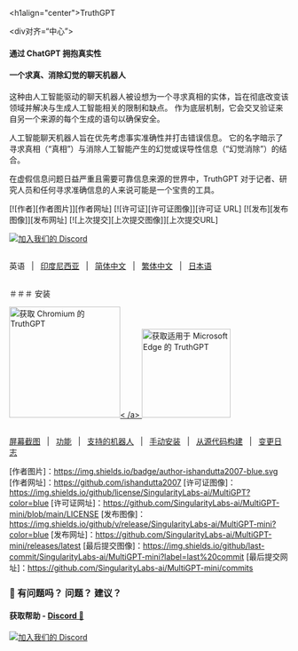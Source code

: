 <h1align="center">TruthGPT</h1>



<div对齐=“中心”>

#### 通过 ChatGPT 拥抱真实性
#### 一个求真、消除幻觉的聊天机器人


这种由人工智能驱动的聊天机器人被设想为一个寻求真相的实体，旨在彻底改变该领域并解决与生成人工智能相关的限制和缺点。 作为底层机制，它会交叉验证来自另一个来源的每个生成的语句以确保安全。

人工智能聊天机器人旨在优先考虑事实准确性并打击错误信息。 它的名字暗示了寻求真相（“真相”）与消除人工智能产生的幻觉或误导性信息（“幻觉消除”）的结合。

在虚假信息问题日益严重且需要可靠信息来源的世界中，TruthGPT 对于记者、研究人员和任何寻求准确信息的人来说可能是一个宝贵的工具。

[![作者][作者图片]][作者网址]
[![许可证][许可证图像]][许可证 URL]
[![发布][发布图像]][发布网址]
[![上次提交][上次提交图像]][上次提交URL]

[![加入我们的 Discord](https://invidget.switchblade.xyz/jc4xtF58Ve)](https://discord.gg/jc4xtF58Ve)

##
英语 &nbsp;&nbsp;|&nbsp;&nbsp; [印度尼西亚](README_IN.md) &nbsp;&nbsp;|&nbsp;&nbsp; [简体中文](README_ZH-CN.md) &nbsp;&nbsp;|&nbsp;&nbsp; [繁体中文](README_ZH-TW.md) &nbsp;&nbsp;|&nbsp;&nbsp; [日本语](README_JA.md)

##

＃＃＃ 安装

<a href="https://chrome.google.com/webstore/detail/truthgpt-no-hallucination/ekaamfcgakjaolehpokjkilkghkbanic
"><img src="https://user-images.githubusercontent.com/64502893/231991498-8df6dd63-727c-41d0-916f-c90c15127de3.png" width="200" alt="获取 Chromium 的 TruthGPT">< /a>
<a href="https://microsoftedge.microsoft.com/addons/detail/truthgpt-no-hallucinati/djabjhlchmkkjjccmgnkeebddjmklojg"><img src="https://user-images.githubusercontent.com/64502893/231991158-1b54f831 -2fdc-43b6-bf9a-f894000e5aa8.png" width="160" alt="获取适用于 Microsoft Edge 的 TruthGPT"></a>

##


[屏幕截图](#-屏幕截图) &nbsp;&nbsp;|&nbsp;&nbsp; [功能](#-功能) &nbsp;&nbsp;|&nbsp;&nbsp; [支持的机器人](#-supported-bots) &nbsp;&nbsp;|&nbsp;&nbsp; [手动安装](#-manual-installation) &nbsp;&nbsp;|&nbsp;&nbsp; [从源代码构建](#-build-from-source) &nbsp;&nbsp;|&nbsp;&nbsp; [变更日志](#-变更日志)

[作者图片]：https://img.shields.io/badge/author-ishandutta2007-blue.svg
[作者网址]：https://github.com/ishandutta2007
[许可证图像]：https://img.shields.io/github/license/SingularityLabs-ai/MultiGPT?color=blue
[许可证网址]：https://github.com/SingularityLabs-ai/MultiGPT-mini/blob/main/LICENSE
[发布图像]：https://img.shields.io/github/v/release/SingularityLabs-ai/MultiGPT-mini?color=blue
[发布网址]：https://github.com/SingularityLabs-ai/MultiGPT-mini/releases/latest
[最后提交图像]：https://img.shields.io/github/last-commit/SingularityLabs-ai/MultiGPT-mini?label=last%20commit
[最后提交网址]：https://github.com/SingularityLabs-ai/MultiGPT-mini/commits

</div>





### 🤔 有问题吗？ 问题？ 建议？

#### 获取帮助 - [Discord 💬](https://discord.gg/jc4xtF58Ve)

[![加入我们的 Discord](https://invidget.switchblade.xyz/jc4xtF58Ve)](https://discord.gg/jc4xtF58Ve)

##
